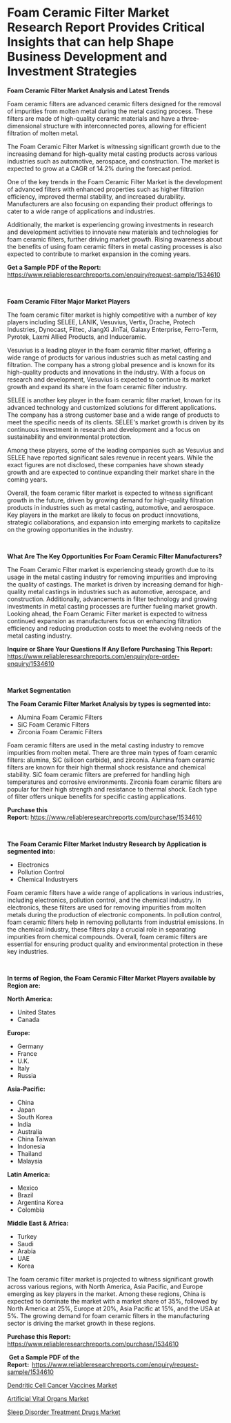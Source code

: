 <p><h1>Foam Ceramic Filter Market Research Report Provides Critical Insights that can help Shape Business Development and Investment Strategies</h1></p><p><strong>Foam Ceramic Filter Market Analysis and Latest Trends</strong></p>
<p><p>Foam ceramic filters are advanced ceramic filters designed for the removal of impurities from molten metal during the metal casting process. These filters are made of high-quality ceramic materials and have a three-dimensional structure with interconnected pores, allowing for efficient filtration of molten metal.</p><p>The Foam Ceramic Filter Market is witnessing significant growth due to the increasing demand for high-quality metal casting products across various industries such as automotive, aerospace, and construction. The market is expected to grow at a CAGR of 14.2% during the forecast period.</p><p>One of the key trends in the Foam Ceramic Filter Market is the development of advanced filters with enhanced properties such as higher filtration efficiency, improved thermal stability, and increased durability. Manufacturers are also focusing on expanding their product offerings to cater to a wide range of applications and industries.</p><p>Additionally, the market is experiencing growing investments in research and development activities to innovate new materials and technologies for foam ceramic filters, further driving market growth. Rising awareness about the benefits of using foam ceramic filters in metal casting processes is also expected to contribute to market expansion in the coming years.</p></p>
<p><strong>Get a Sample PDF of the Report:&nbsp;</strong> <a href="https://www.reliableresearchreports.com/enquiry/request-sample/1534610">https://www.reliableresearchreports.com/enquiry/request-sample/1534610</a></p>
<p>&nbsp;</p>
<p><strong>Foam Ceramic Filter Major Market Players</strong></p>
<p><p>The foam ceramic filter market is highly competitive with a number of key players including SELEE, LANIK, Vesuvius, Vertix, Drache, Protech Industries, Dynocast, Filtec, JiangXi JinTai, Galaxy Enterprise, Ferro-Term, Pyrotek, Laxmi Allied Products, and Induceramic. </p><p>Vesuvius is a leading player in the foam ceramic filter market, offering a wide range of products for various industries such as metal casting and filtration. The company has a strong global presence and is known for its high-quality products and innovations in the industry. With a focus on research and development, Vesuvius is expected to continue its market growth and expand its share in the foam ceramic filter industry.</p><p>SELEE is another key player in the foam ceramic filter market, known for its advanced technology and customized solutions for different applications. The company has a strong customer base and a wide range of products to meet the specific needs of its clients. SELEE's market growth is driven by its continuous investment in research and development and a focus on sustainability and environmental protection. </p><p>Among these players, some of the leading companies such as Vesuvius and SELEE have reported significant sales revenue in recent years. While the exact figures are not disclosed, these companies have shown steady growth and are expected to continue expanding their market share in the coming years. </p><p>Overall, the foam ceramic filter market is expected to witness significant growth in the future, driven by growing demand for high-quality filtration products in industries such as metal casting, automotive, and aerospace. Key players in the market are likely to focus on product innovations, strategic collaborations, and expansion into emerging markets to capitalize on the growing opportunities in the industry.</p></p>
<p>&nbsp;</p>
<p><strong>What Are The Key Opportunities For Foam Ceramic Filter Manufacturers?</strong></p>
<p><p>The Foam Ceramic Filter market is experiencing steady growth due to its usage in the metal casting industry for removing impurities and improving the quality of castings. The market is driven by increasing demand for high-quality metal castings in industries such as automotive, aerospace, and construction. Additionally, advancements in filter technology and growing investments in metal casting processes are further fueling market growth. Looking ahead, the Foam Ceramic Filter market is expected to witness continued expansion as manufacturers focus on enhancing filtration efficiency and reducing production costs to meet the evolving needs of the metal casting industry.</p></p>
<p><strong>Inquire or Share Your Questions If Any Before Purchasing This Report:</strong> <a href="https://www.reliableresearchreports.com/enquiry/pre-order-enquiry/1534610">https://www.reliableresearchreports.com/enquiry/pre-order-enquiry/1534610</a></p>
<p>&nbsp;</p>
<p><strong>Market Segmentation</strong></p>
<p><strong>The Foam Ceramic Filter Market Analysis by types is segmented into:</strong></p>
<p><ul><li>Alumina Foam Ceramic Filters</li><li>SiC Foam Ceramic Filters</li><li>Zirconia Foam Ceramic Filters</li></ul></p>
<p><p>Foam ceramic filters are used in the metal casting industry to remove impurities from molten metal. There are three main types of foam ceramic filters: alumina, SiC (silicon carbide), and zirconia. Alumina foam ceramic filters are known for their high thermal shock resistance and chemical stability. SiC foam ceramic filters are preferred for handling high temperatures and corrosive environments. Zirconia foam ceramic filters are popular for their high strength and resistance to thermal shock. Each type of filter offers unique benefits for specific casting applications.</p></p>
<p><strong>Purchase this Report:&nbsp;</strong><a href="https://www.reliableresearchreports.com/purchase/1534610">https://www.reliableresearchreports.com/purchase/1534610</a></p>
<p>&nbsp;</p>
<p><strong>The Foam Ceramic Filter Market Industry Research by Application is segmented into:</strong></p>
<p><ul><li>Electronics</li><li>Pollution Control</li><li>Chemical Industryers</li></ul></p>
<p><p>Foam ceramic filters have a wide range of applications in various industries, including electronics, pollution control, and the chemical industry. In electronics, these filters are used for removing impurities from molten metals during the production of electronic components. In pollution control, foam ceramic filters help in removing pollutants from industrial emissions. In the chemical industry, these filters play a crucial role in separating impurities from chemical compounds. Overall, foam ceramic filters are essential for ensuring product quality and environmental protection in these key industries.</p></p>
<p>&nbsp;</p>
<p><strong>In terms of Region, the Foam Ceramic Filter Market Players available by Region are:</strong></p>
<p>
    <p> <strong> North America: </strong>
        <ul>
            <li>United States</li>
            <li>Canada</li>
        </ul>
        </p> 
    <p> <strong> Europe: </strong>
        <ul>
            <li>Germany</li>
            <li>France</li>
            <li>U.K.</li>
            <li>Italy</li>
            <li>Russia</li>
        </ul>
        </p> 
    <p> <strong> Asia-Pacific: </strong>
        <ul>
            <li>China</li>
            <li>Japan</li>
            <li>South Korea</li>
            <li>India</li>
            <li>Australia</li>
            <li>China Taiwan</li>
            <li>Indonesia</li>
            <li>Thailand</li>
            <li>Malaysia</li>
        </ul>
        </p> 
    <p> <strong> Latin America: </strong>
        <ul>
            <li>Mexico</li>
            <li>Brazil</li>
            <li>Argentina Korea</li>
            <li>Colombia</li>
        </ul>
        </p> 
    <p> <strong> Middle East & Africa: </strong>
        <ul>
            <li>Turkey</li>
            <li>Saudi</li>
            <li>Arabia</li>
            <li>UAE</li>
            <li>Korea</li>
        </ul>
    </p>
    </p>
<p><p>The foam ceramic filter market is projected to witness significant growth across various regions, with North America, Asia Pacific, and Europe emerging as key players in the market. Among these regions, China is expected to dominate the market with a market share of 35%, followed by North America at 25%, Europe at 20%, Asia Pacific at 15%, and the USA at 5%. The growing demand for foam ceramic filters in the manufacturing sector is driving the market growth in these regions.</p></p>
<p><strong>Purchase this Report: </strong><a href="https://www.reliableresearchreports.com/purchase/1534610">https://www.reliableresearchreports.com/purchase/1534610</a></p>
<p>&nbsp;<strong>Get a Sample PDF of the Report:&nbsp;&nbsp;</strong><a href="https://www.reliableresearchreports.com/enquiry/request-sample/1534610">https://www.reliableresearchreports.com/enquiry/request-sample/1534610</a></p>
<p><strong></strong></p>
<p><p><a href="https://view.publitas.com/reportprime-1/dendritic-cell-cancer-vaccines-market-size-growth-and-forecast-from-2023-2030/">Dendritic Cell Cancer Vaccines Market</a></p><p><a href="https://view.publitas.com/reportprime-1/artificial-vital-organs-market-centers-on-aspects-such-as-market-growth-market-share-market-opportunity-and-projected-forecasts-spanning-from-2023-to-2030/">Artificial Vital Organs Market</a></p><p><a href="https://view.publitas.com/reportprime-1/global-sleep-disorder-treatment-drugs-market-by-types-applications-and-major-players-with-regional-growth-rate-analysis-and-development-situation-from-2023-to-2030/">Sleep Disorder Treatment Drugs Market</a></p></p>